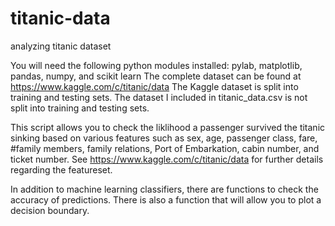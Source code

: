 # titanic-data
analyzing titanic dataset

You will need the following python modules installed: pylab, matplotlib, pandas, numpy, and scikit learn
The complete dataset can be found at https://www.kaggle.com/c/titanic/data
The Kaggle dataset is split into training and testing sets.
The dataset I included in titanic_data.csv is not split into training and testing sets.

This script allows you to check the liklihood a passenger survived the titanic sinking based on various features
such as sex, age, passenger class, fare, #family members, family relations, Port of Embarkation, cabin number, and ticket number. See https://www.kaggle.com/c/titanic/data for further details regarding the featureset.  

In addition to machine learning classifiers, there are functions to check the accuracy of predictions. There is also a function that will allow you to plot a decision boundary. 
